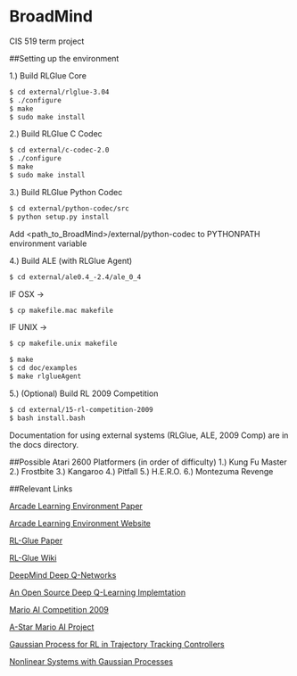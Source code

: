 BroadMind
=========

CIS 519 term project

##Setting up the environment

1.) Build RLGlue Core
```bash
$ cd external/rlglue-3.04
$ ./configure
$ make
$ sudo make install
```

2.) Build RLGlue C Codec
```bash
$ cd external/c-codec-2.0
$ ./configure
$ make
$ sudo make install
```

3.) Build RLGlue Python Codec
```bash
$ cd external/python-codec/src
$ python setup.py install
```
 Add <path_to_BroadMind>/external/python-codec to PYTHONPATH environment variable


4.) Build ALE (with RLGlue Agent)
```bash
$ cd external/ale0.4_-2.4/ale_0_4
```
 IF OSX -> 
```bash
$ cp makefile.mac makefile
```
 IF UNIX -> 
```bash 
$ cp makefile.unix makefile
```
```bash
$ make
$ cd doc/examples
$ make rlglueAgent
```

5.) (Optional) Build RL 2009 Competition
```bash
$ cd external/15-rl-competition-2009
$ bash install.bash
```

Documentation for using external systems (RLGlue, ALE, 2009 Comp) are in the docs directory. 

##Possible Atari 2600 Platformers (in order of difficulty)
1.) Kung Fu Master
2.) Frostbite
3.) Kangaroo
4.) Pitfall
5.) H.E.R.O.
6.) Montezuma Revenge

##Relevant Links

[Arcade Learning Environment Paper](http://arxiv.org/pdf/1207.4708v2.pdf)

[Arcade Learning Environment Website](http://www.arcadelearningenvironment.org)

[RL-Glue Paper](http://www.jmlr.org/papers/volume10/tanner09a/tanner09a.pdf)

[RL-Glue Wiki](http://glue.rl-community.org/wiki/Main_Page)

[DeepMind Deep Q-Networks](http://www.cs.toronto.edu/~vmnih/docs/dqn.pdf)

[An Open Source Deep Q-Learning Implemtation](https://github.com/spragunr/deep_q_rl)

[Mario AI Competition 2009](http://julian.togelius.com/Togelius2010The.pdf)

[A-Star Mario AI Project](https://github.com/jumoel/mario-astar-robinbaumgarten)

[Gaussian Process for RL in Trajectory Tracking Controllers](http://mlg.eng.cam.ac.uk/pub/pdf/HalRasMac11.pdf)

[Nonlinear Systems with Gaussian Processes](http://mlg.eng.cam.ac.uk/pub/pdf/HalRasMac12.pdf)